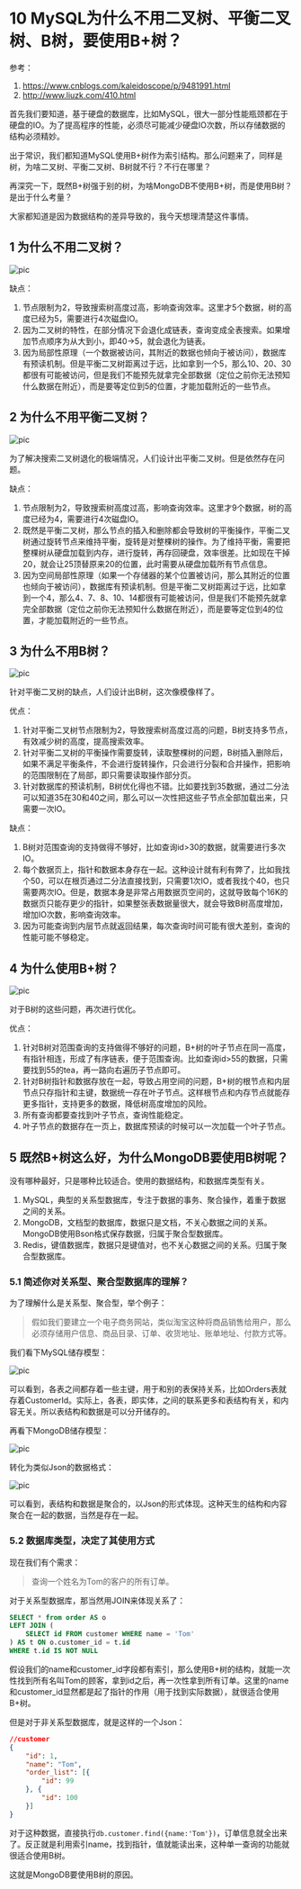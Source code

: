 # 10 MySQL为什么不用二叉树、平衡二叉树、B树，要使用B+树？

参考：
1. https://www.cnblogs.com/kaleidoscope/p/9481991.html
2. http://www.liuzk.com/410.html

首先我们要知道，基于硬盘的数据库，比如MySQL，很大一部分性能瓶颈都在于硬盘的IO。为了提高程序的性能，必须尽可能减少硬盘IO次数，所以存储数据的结构必须精妙。

出于常识，我们都知道MySQL使用B+树作为索引结构。那么问题来了，同样是树，为啥二叉树、平衡二叉树、B树就不行？不行在哪里？

再深究一下，既然B+树强于别的树，为啥MongoDB不使用B+树，而是使用B树？是出于什么考量？

大家都知道是因为数据结构的差异导致的，我今天想理清楚这件事情。

## 1 为什么不用二叉树？

![pic](https://brt-1303999354.cos.ap-shanghai.myqcloud.com/QQ%E6%88%AA%E5%9B%BE20210309014719.png)

缺点：
1. 节点限制为2，导致搜索树高度过高，影响查询效率。这里才5个数据，树的高度已经为5，需要进行4次磁盘IO。
2. 因为二叉树的特性，在部分情况下会退化成链表，查询变成全表搜索。如果增加节点顺序为从大到小，即40->5，就会退化为链表。
3. 因为局部性原理（一个数据被访问，其附近的数据也倾向于被访问），数据库有预读机制。但是平衡二叉树距离过于远，比如拿到一个5，那么10、20、30都很有可能被访问，但是我们不能预先就拿完全部数据（定位之前你无法预知什么数据在附近），而是要等定位到5的位置，才能加载附近的一些节点。

## 2 为什么不用平衡二叉树？

![pic](https://brt-1303999354.cos.ap-shanghai.myqcloud.com/184881-20180815151649579-437223668.png)

为了解决搜索二叉树退化的极端情况，人们设计出平衡二叉树。但是依然存在问题。

缺点：
1. 节点限制为2，导致搜索树高度过高，影响查询效率。这里才9个数据，树的高度已经为4，需要进行4次磁盘IO。
2. 既然是平衡二叉树，那么节点的插入和删除都会导致树的平衡操作，平衡二叉树通过旋转节点来维持平衡，旋转是对整棵树的操作。为了维持平衡，需要把整棵树从硬盘加载到内存，进行旋转，再存回硬盘，效率很差。比如现在干掉20，就会让25顶替原来20的位置，此时需要从硬盘加载所有节点信息。
3. 因为空间局部性原理（如果一个存储器的某个位置被访问，那么其附近的位置也倾向于被访问），数据库有预读机制。但是平衡二叉树距离过于远，比如拿到一个4，那么4、7、8、10、14都很有可能被访问，但是我们不能预先就拿完全部数据（定位之前你无法预知什么数据在附近），而是要等定位到4的位置，才能加载附近的一些节点。

## 3 为什么不用B树？

![pic](https://brt-1303999354.cos.ap-shanghai.myqcloud.com/184881-20180815153832038-1145695169.png)

针对平衡二叉树的缺点，人们设计出B树，这次像模像样了。

优点：
1. 针对平衡二叉树节点限制为2，导致搜索树高度过高的问题，B树支持多节点，有效减少树的高度，提高搜索效率。
2. 针对平衡二叉树的平衡操作需要旋转，读取整棵树的问题，B树插入删除后，如果不满足平衡条件，不会进行旋转操作，只会进行分裂和合并操作，把影响的范围限制在了局部，即只需要读取操作部分页。
3. 针对数据库的预读机制，B树优化得也不错。比如要找到35数据，通过二分法可以知道35在30和40之间，那么可以一次性把这些子节点全部加载出来，只需要一次IO。

缺点：
1. B树对范围查询的支持做得不够好，比如查询id>30的数据，就需要进行多次IO。
2. 每个数据页上，指针和数据本身存在一起。这种设计就有利有弊了，比如我找个50，可以在根页通过二分法直接找到，只需要1次IO，或者我找个40，也只需要两次IO。但是，数据本身是非常占用数据页空间的，这就导致每个16K的数据页只能存更少的指针，如果整张表数据量很大，就会导致B树高度增加，增加IO次数，影响查询效率。
3. 因为可能查询到内层节点就返回结果，每次查询时间可能有很大差别，查询的性能可能不够稳定。

## 4 为什么使用B+树？

![pic](https://brt-1303999354.cos.ap-shanghai.myqcloud.com/184881-20180815154933407-1043362261.png)

对于B树的这些问题，再次进行优化。

优点：
1. 针对B树对范围查询的支持做得不够好的问题，B+树的叶子节点在同一高度，有指针相连，形成了有序链表，便于范围查询。比如查询id>55的数据，只需要找到55的tea，再一路向右遍历子节点即可。
2. 针对B树指针和数据存放在一起，导致占用空间的问题，B+树的根节点和内层节点只存指针和主键，数据统一存在叶子节点。这样根节点和内存节点就能存更多指针，支持更多的数据，降低树高度增加的风险。
3. 所有查询都要查找到叶子节点，查询性能稳定。
4. 叶子节点的数据存在一页上，数据库预读的时候可以一次加载一个叶子节点。

## 5 既然B+树这么好，为什么MongoDB要使用B树呢？

没有哪种最好，只是哪种比较适合。使用的数据结构，和数据库类型有关。

1. MySQL，典型的关系型数据库，专注于数据的事务、聚合操作，着重于数据之间的关系。
2. MongoDB，文档型的数据库，数据只是文档，不关心数据之间的关系。MongoDB使用Bson格式保存数据，归属于聚合型数据库。
3. Redis，键值数据库，数据只是键值对，也不关心数据之间的关系。归属于聚合型数据库。

### 5.1 简述你对关系型、聚合型数据库的理解？

为了理解什么是关系型、聚合型，举个例子：

> 假如我们要建立一个电子商务网站，类似淘宝这种将商品销售给用户，那么必须存储用户信息、商品目录、订单、收货地址、账单地址、付款方式等。

我们看下MySQL储存模型：

![pic](https://brt-1303999354.cos.ap-shanghai.myqcloud.com/184881-20180815155615233-1574417710.png)

可以看到，各表之间都存着一些主键，用于和别的表保持关系，比如Orders表就存着CustomerId。实际上，各表，即实体，之间的联系更多和表结构有关，和内容无关。所以表结构和数据是可以分开储存的。

再看下MongoDB储存模型：

![pic](https://brt-1303999354.cos.ap-shanghai.myqcloud.com/184881-20180815155651963-79053378.png)

转化为类似Json的数据格式：

![pic](https://brt-1303999354.cos.ap-shanghai.myqcloud.com/184881-20180815155921118-687292888.png)

可以看到，表结构和数据是聚合的，以Json的形式体现。这种天生的结构和内容聚合在一起的数据，当然是存在一起。

### 5.2 数据库类型，决定了其使用方式

现在我们有个需求：

> 查询一个姓名为Tom的客户的所有订单。

对于关系型数据库，那当然用JOIN来体现关系了：

```sql
SELECT * from order AS o 
LEFT JOIN (
    SELECT id FROM customer WHERE name = 'Tom'
) AS t ON o.customer_id = t.id
WHERE t.id IS NOT NULL
```

假设我们的name和customer_id字段都有索引，那么使用B+树的结构，就能一次性找到所有名叫Tom的顾客，拿到id之后，再一次性拿到所有订单。这里的name和customer_id显然都是起了指针的作用（用于找到实际数据），就很适合使用B+树。

但是对于非关系型数据库，就是这样的一个Json：

```json
//customer
{
	"id": 1,
	"name": "Tom",
	"order_list": [{
		"id": 99
	}, {
		"id": 100
	}]
}
```

对于这种数据，直接执行`db.customer.find({name:'Tom'})`，订单信息就全出来了。反正就是利用索引name，找到指针，值就能读出来，这种单一查询的功能就很适合使用B树。

这就是MongoDB要使用B树的原因。
